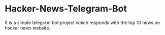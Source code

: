 # Hacker-News-Telegram-Bot
It is a simple telegram bot project which responds with the top 10 news on hacker news website.
